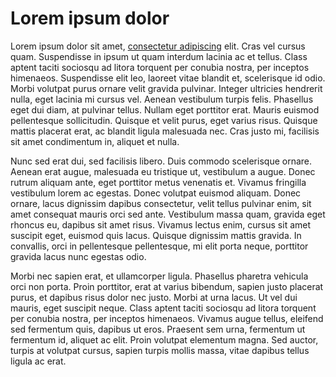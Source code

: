 # Lorem ipsum dolor

Lorem ipsum dolor sit amet, [consectetur adipiscing](#) elit. Cras vel cursus quam. Suspendisse in ipsum ut quam interdum lacinia ac et tellus. Class aptent taciti sociosqu ad litora torquent per conubia nostra, per inceptos himenaeos. Suspendisse elit leo, laoreet vitae blandit et, scelerisque id odio. Morbi volutpat purus ornare velit gravida pulvinar. Integer ultricies hendrerit nulla, eget lacinia mi cursus vel. Aenean vestibulum turpis felis. Phasellus eget dui diam, at pulvinar tellus. Nullam eget porttitor erat. Mauris euismod pellentesque sollicitudin. Quisque et velit purus, eget varius risus. Quisque mattis placerat erat, ac blandit ligula malesuada nec. Cras justo mi, facilisis sit amet condimentum in, aliquet et nulla.

Nunc sed erat dui, sed facilisis libero. Duis commodo scelerisque ornare. Aenean erat augue, malesuada eu tristique ut, vestibulum a augue. Donec rutrum aliquam ante, eget porttitor metus venenatis et. Vivamus fringilla vestibulum lorem ac egestas. Donec volutpat euismod aliquam. Donec ornare, lacus dignissim dapibus consectetur, velit tellus pulvinar enim, sit amet consequat mauris orci sed ante. Vestibulum massa quam, gravida eget rhoncus eu, dapibus sit amet risus. Vivamus lectus enim, cursus sit amet suscipit eget, euismod quis lacus. Quisque dignissim mattis gravida. In convallis, orci in pellentesque pellentesque, mi elit porta neque, porttitor gravida lacus nunc egestas odio.

Morbi nec sapien erat, et ullamcorper ligula. Phasellus pharetra vehicula orci non porta. Proin porttitor, erat at varius bibendum, sapien justo placerat purus, et dapibus risus dolor nec justo. Morbi at urna lacus. Ut vel dui mauris, eget suscipit neque. Class aptent taciti sociosqu ad litora torquent per conubia nostra, per inceptos himenaeos. Vivamus augue tellus, eleifend sed fermentum quis, dapibus ut eros. Praesent sem urna, fermentum ut fermentum id, aliquet ac elit. Proin volutpat elementum magna. Sed auctor, turpis at volutpat cursus, sapien turpis mollis massa, vitae dapibus tellus ligula ac erat.
